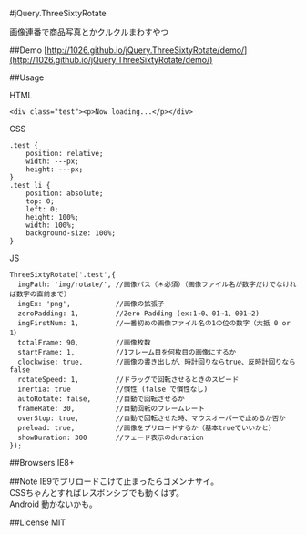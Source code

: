 #jQuery.ThreeSixtyRotate

画像連番で商品写真とかクルクルまわすやつ

##Demo
[http://1026.github.io/jQuery.ThreeSixtyRotate/demo/](http://1026.github.io/jQuery.ThreeSixtyRotate/demo/)

##Usage

HTML

    <div class="test"><p>Now loading...</p></div>
    
CSS

    .test {
        position: relative;
        width: ---px;
        height: ---px;
    }
    .test li {
        position: absolute;
        top: 0;
        left: 0;
        height: 100%;
        width: 100%;
        background-size: 100%;
    }


JS

    ThreeSixtyRotate('.test',{
      imgPath: 'img/rotate/', //画像パス（＊必須）（画像ファイル名が数字だけでなければ数字の直前まで）
      imgEx: 'png',           //画像の拡張子
      zeroPadding: 1,         //Zero Padding (ex:1→0、01→1、001→2)
      imgFirstNum: 1,         //一番初めの画像ファイル名の1の位の数字（大抵 0 or 1）
      totalFrame: 90,         //画像枚数
      startFrame: 1,          //1フレーム目を何枚目の画像にするか
      clockwise: true,        //画像の書き出しが、時計回りならtrue、反時計回りならfalse
      rotateSpeed: 1,         //ドラッグで回転させるときのスピード
      inertia: true           //慣性 (false で慣性なし)
      autoRotate: false,      //自動で回転させるか
      frameRate: 30,          //自動回転のフレームレート
      overStop: true,         //自動で回転させた時、マウスオーバーで止めるか否か
      preload: true,          //画像をプリロードするか（基本trueでいいかと）
      showDuration: 300       //フェード表示のduration
    });

##Browsers
IE8+

##Note
IE9でプリロードこけて止まったらゴメンナサイ。  
CSSちゃんとすればレスポンシブでも動くはず。  
Android 動かないかも。

##License
MIT
